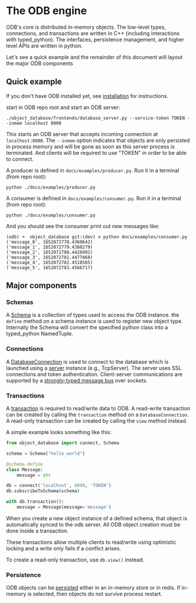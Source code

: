 # The ODB engine

ODB's core is distributed in-memory objects. The low-level types, connections, and transactions are
written in C++ (including interactions with typed_python). The interfaces, persistence management,
and higher level APIs are written in python.

Let's see a quick example and the remainder of this document will layout the major ODB components 

## Quick example

If you don't have ODB installed yet, see [installation](../README.md#Installation) for instructions.

start in ODB repo root and start an ODB server:
```shell
./object_database/frontends/database_server.py --service-token TOKEN --inmem localhost 8000
```

This starts an ODB server that accepts incoming connection at `localhost:8000`.
The `--inmem` option indicates that objects are only persisted in process memory and
will be gone as soon as this server process is terminated.
And clients will be required to use "TOKEN" in order to be able to connect.

A producer is defined in `docs/examples/producer.py`. 
Run it in a terminal (from repo root):
```shell
python ./docs/examples/producer.py
```

A consumer is defined in `docs/examples/consumer.py`.
Run it in a terminal (from repo root):
```shell
python ./docs/examples/consumer.py
```

And you should see the consumer print out new messages like:

```
(odb) ➜  object_database git:(dev) ✗ python docs/examples/consumer.py
('message_0', 1652072778.4360642)
('message_1', 1652072779.4380279)
('message_2', 1652072780.4426992)
('message_3', 1652072781.4477468)
('message_4', 1652072782.4518585)
('message_5', 1652072783.4566717)
```

## Major components

### Schemas

A [Schema](../object_database/schema.py) is a collection of types used to access the ODB instance.
the `define` method on a schema instance is used to register new object type. Internally
the Schema will convert the specified python class into a typed_python NamedTuple.

### Connections

A [DatabaseConnection](../object_database/database_connection.py) is used to connect to the database
which is launched using a [server](../object_database/server.py) instance (e.g., TcpServer).
The server uses SSL connections and token authentication. Client-server communications are
supported by a [strongly-typed message bus](../object_database/message_bus.py) over sockets.

### Transactions

A [transaction](../object_database/database_connection.py) is required to read/write data to
ODB. A read-write transaction can be created by calling the `transaction` method on a `DatabaseConnection`.
A read-only transaction can be created by calling the `view` method instead.

A simple example looks something like this:
```python
from object_database import connect, Schema

schema = Schema("hello_world")

@schema.define
class Message:
    message = str

db = connect('localhost', 8000, 'TOKEN')
db.subscribeToSchema(schema)

with db.transaction():
    message = Message(message='message')
```

When you create a new object instance of a defined schema, that object is automatically
synced to the odb server. All ODB object creation must be done inside a transaction.

These transactions allow multiple clients to read/write using optimistic locking and a
write only fails if a conflict arises.

To create a read-only transaction, use `db.view()` instead.

### Persistence

ODB objects can be [persisted](../object_database/persistence.py) either in an in-memory store or in redis.
If in-memory is selected, then objects do not survive process restart.